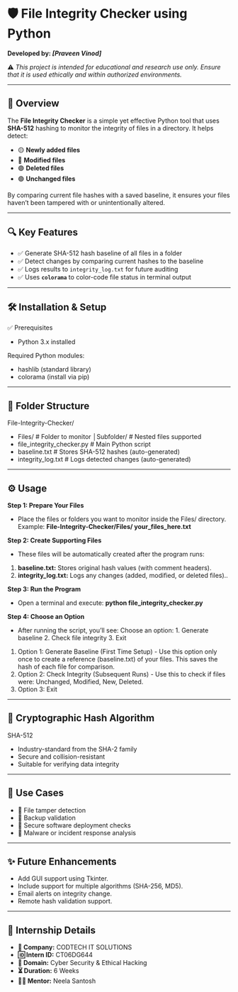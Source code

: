 # 🛡️ File Integrity Checker using Python

**Developed by: _[Praveen Vinod]_**

⚠️ _This project is intended for educational and research use only. Ensure that it is used ethically and within authorized environments._

---

## 📌 Overview

The **File Integrity Checker** is a simple yet effective Python tool that uses **SHA-512** hashing to monitor the integrity of files in a directory. It helps detect:

- 🟡 **Newly added files**
- 🔴 **Modified files**
- 🟣 **Deleted files**
- 🟢 **Unchanged files**

By comparing current file hashes with a saved baseline, it ensures your files haven’t been tampered with or unintentionally altered.

---

## 🔍 Key Features

- ✅ Generate SHA-512 hash baseline of all files in a folder
- ✅ Detect changes by comparing current hashes to the baseline
- ✅ Logs results to `integrity_log.txt` for future auditing
- ✅ Uses **`colorama`** to color-code file status in terminal output

---

## 🛠️ Installation & Setup
✅ Prerequisites
- Python 3.x installed

Required Python modules:
- hashlib (standard library)
- colorama (install via pip)

---

## 📁 Folder Structure
File-Integrity-Checker/
- Files/                    # Folder to monitor
 │Subfolder/            # Nested files supported
- file_integrity_checker.py # Main Python script
- baseline.txt              # Stores SHA-512 hashes (auto-generated)
- integrity_log.txt         # Logs detected changes (auto-generated)

--- 

## ⚙️ Usage

**Step 1: Prepare Your Files** 
- Place the files or folders you want to monitor inside the Files/ directory.
Example: **File-Integrity-Checker/Files/ your_files_here.txt**

**Step 2: Create Supporting Files** 
- These files will be automatically created after the program runs:
1. **baseline.txt:** Stores original hash values (with comment headers).
2. **integrity_log.txt:** Logs any changes (added, modified, or deleted files)..

**Step 3: Run the Program** 
- Open a terminal and execute: **python file_integrity_checker.py**

**Step 4: Choose an Option** 
- After running the script, you’ll see: Choose an option: 1. Generate baseline 2. Check file integrity 3. Exit
1. Option 1: Generate Baseline (First Time Setup) - Use this option only once to create a reference (baseline.txt) of your files. This saves the hash of each file for comparison.
2. Option 2: Check Integrity (Subsequent Runs) - Use this to check if files were: Unchanged, Modified, New, Deleted.
3. Option 3: Exit

---

## 🔐 Cryptographic Hash Algorithm
SHA-512
- Industry-standard from the SHA-2 family
- Secure and collision-resistant
- Suitable for verifying data integrity

---

## 🧠 Use Cases
- 🧩 File tamper detection
- 🔄 Backup validation
- 🔐 Secure software deployment checks
- 🧪 Malware or incident response analysis

---

## ✨ Future Enhancements
- Add GUI support using Tkinter.
- Include support for multiple algorithms (SHA-256, MD5).
- Email alerts on integrity change.
- Remote hash validation support.

---

## 📑 Internship Details

- **🏢 Company:** CODTECH IT SOLUTIONS  
- **🆔 Intern ID:** CT06DG644  
- **📂 Domain:** Cyber Security & Ethical Hacking  
- **⏳ Duration:** 6 Weeks  
- **👨‍🏫 Mentor:** Neela Santosh  
